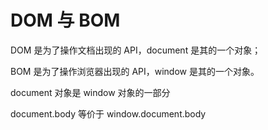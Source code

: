 # DOM 与 BOM

DOM 是为了操作文档出现的 API，document 是其的一个对象；

BOM 是为了操作浏览器出现的 API，window 是其的一个对象。

document 对象是 window 对象的一部分

document.body 等价于 window.document.body
